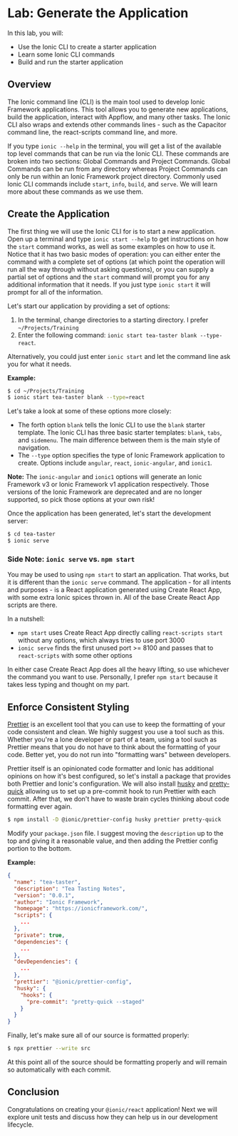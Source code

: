 # Lab: Generate the Application

In this lab, you will:

- Use the Ionic CLI to create a starter application
- Learn some Ionic CLI commands
- Build and run the starter application

## Overview

The Ionic command line (CLI) is the main tool used to develop Ionic Framework applications. This tool allows you to generate new applications, build the application, interact with Appflow, and many other tasks. The Ionic CLI also wraps and extends other commands lines - such as the Capacitor command line, the react-scripts command line, and more.

If you type `ionic --help` in the terminal, you will get a list of the available top level commands that can be run via the Ionic CLI. These commands are broken into two sections: Global Commands and Project Commands. Global Commands can be run from any directory whereas Project Commands can only be run within an Ionic Framework project directory. Commonly used Ionic CLI commands include `start`, `info`, `build`, and `serve`. We will learn more about these commands as we use them.

## Create the Application

The first thing we will use the Ionic CLI for is to start a new application. Open up a terminal and type `ionic start --help` to get instructions on how the `start` command works, as well as some examples on how to use it. Notice that it has two basic modes of operation: you can either enter the command with a complete set of options (at which point the operation will run all the way through without asking questions), or you can supply a partial set of options and the `start` command will prompt you for any additional information that it needs. If you just type `ionic start` it will prompt for all of the information.

Let's start our application by providing a set of options:

1. In the terminal, change directories to a starting directory. I prefer `~/Projects/Training`
2. Enter the following command: `ionic start tea-taster blank --type-react`.

Alternatively, you could just enter `ionic start` and let the command line ask you for what it needs.

**Example:**

```bash
$ cd ~/Projects/Training
$ ionic start tea-taster blank --type=react
```

Let's take a look at some of these options more closely:

- The forth option `blank` tells the Ionic CLI to use the `blank` starter template. The Ionic CLI has three basic starter templates: `blank`, `tabs`, and `sidemenu`. The main difference between them is the main style of navigation.
- The `--type` option specifies the type of Ionic Framework application to create. Options include `angular`, `react`, `ionic-angular`, and `ionic1`.

**Note:** The `ionic-angular` and `ionic1` options will generate an Ionic Framework v3 or Ionic Framework v1 application respectively. Those versions of the Ionic Framework are deprecated and are no longer supported, so pick those options at your own risk!

Once the application has been generated, let's start the development server:

```bash
$ cd tea-taster
$ ionic serve
```

### Side Note: `ionic serve` vs. `npm start`

You may be used to using `npm start` to start an application. That works, but it is different than the `ionic serve` command. The application - for all intents and purposes - is a React application generated using Create React App, with some extra Ionic spices thrown in. All of the base Create React App scripts are there.

In a nutshell:

- `npm start` uses Create React App directly calling `react-scripts start` without any options, which always tries to use port 3000
- `ionic serve` finds the first unused port >= 8100 and passes that to `react-scripts` with some other options

In either case Create React App does all the heavy lifting, so use whichever the command you want to use. Personally, I prefer `npm start` because it takes less typing and thought on my part.

## Enforce Consistent Styling

<a href="https://prettier.io/" target="_blank">Prettier</a> is an excellent tool that you can use to keep the formatting of your code consistent and clean. We highly suggest you use a tool such as this. Whether you're a lone developer or part of a team, using a tool such as Prettier means that you do not have to think about the formatting of your code. Better yet, you do not run into "formatting wars" between developers.

Prettier itself is an opinionated code formatter and Ionic has additional opinions on how it's best configured, so let's install a package that provides both Prettier and Ionic's configuration. We will also install <a href="https://www.npmjs.com/package/husky" target="_blank">husky</a> and <a href="https://www.npmjs.com/package/pretty-quick" target="_blank">pretty-quick</a> allowing us to set up a pre-commit hook to run Prettier with each commit. After that, we don't have to waste brain cycles thinking about code formatting ever again.

```bash
$ npm install -D @ionic/prettier-config husky prettier pretty-quick
```

Modify your `package.json` file. I suggest moving the `description` up to the top and giving it a reasonable value, and then adding the Prettier config portion to the bottom.

**Example:**

```json
{
  "name": "tea-taster",
  "description": "Tea Tasting Notes",
  "version": "0.0.1",
  "author": "Ionic Framework",
  "homepage": "https://ionicframework.com/",
  "scripts": {
    ...
  },
  "private": true,
  "dependencies": {
    ...
  },
  "devDependencies": {
    ...
  },
  "prettier": "@ionic/prettier-config",
  "husky": {
    "hooks": {
      "pre-commit": "pretty-quick --staged"
    }
  }
}
```

Finally, let's make sure all of our source is formatted properly:

```bash
$ npx prettier --write src
```

At this point all of the source should be formatting properly and will remain so automatically with each commit.

## Conclusion

Congratulations on creating your `@ionic/react` application! Next we will explore unit tests and discuss how they can help us in our development lifecycle.
